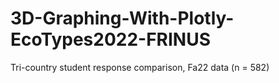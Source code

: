 # 3D-Graphing-With-Plotly-EcoTypes2022-FRINUS
Tri-country student response comparison, Fa22 data (n = 582)
